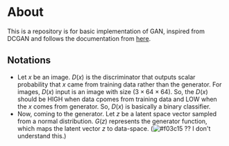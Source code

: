 # About
This is a repository is for basic implementation of GAN, inspired from DCGAN and follows the documentation from [here](https://pytorch.org/tutorials/beginner/dcgan_faces_tutorial.html).


## Notations
- Let $x$ be an image. $D(x)$ is the discriminator that outputs scalar probability that $x$ came from training data rather than the generator. For images, $D(x)$ input is an image with size $(3 \times 64 \times 64)$. So, the $D(x)$ should be HIGH when data cpomes from training data and LOW when the $x$ comes from generator. So, $D(x)$ is basically a binary classifier.
- Now, coming to the generator. Let $z$ be a latent space vector sampled from a normal distribution. $G(z)$ represents the generator function, which maps the latent vector $z$ to data-space. (![#f03c15](https://placehold.co/15x15/f03c15/f03c15.png) ?? I don't understand this.)
